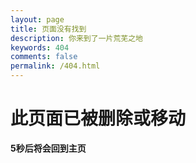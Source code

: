 ```yaml
---
layout: page
title: 页面没有找到
description: 你来到了一片荒芜之地
keywords: 404
comments: false
permalink: /404.html
---
```


# 此页面已被删除或移动

**5秒后将会回到主页**

<script>
        setTimeout(function() {
            window.location.href = "https://www.baidu.com";
        }, 5000); // 5000毫秒即5秒钟
    </script>